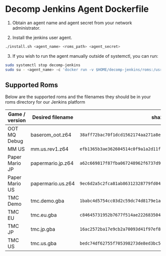 # Decomp Jenkins Agent Dockerfile

1. Obtain an agent name and agent secret from your network administrator.

2. Install the jenkins user agent.
```bash
./install.sh <agent_name> <roms_path> <agent_secret>
```

3. If you wish to run the agent manually outside of systemctl, you can run:
```bash
sudo systemctl stop decomp-jenkins
sudo su - <agent_name> -c 'docker run -v $HOME/decomp-jenkins/roms:/usr/local/etc/roms --init decomp:latest -url https://jenkins.deco.mp/ $(cat $HOME/decomp-jenkins/jenkins-secret) $USER'
```

## Supported Roms
Below are the supported roms and the filenames they should be in your roms directory for our Jenkins platform

| Game / version | Desired filename | sha256 |
| ------------- | ------------- | ------------- |
| OOT MQ Debug | baserom_oot.z64 | `38aff72bac70f1dcd1562174aa271a8e136bfa94f585a132ce892e40c4775a6f` |
| MM US | mm.us.rev1.z64 | `efb1365b3ae362604514c0f9a1a2d11f5dc8688ba5be660a37debf5e3be43f2b` |
| Paper Mario JP | papermario.jp.z64 | `a62c669817f87fba067248962f6737d9a8d27e78a843798d739d9d2a39d73874` |
| Paper Mario US | papermario.us.z64 | `9ec6d2a5c2fca81ab86312328779fd042b5f3b920bf65df9f6b87b376883cb5b` |
| TMC Demo  | tmc.demo.gba | `1babc4d5754cc03d2c59dc74d8179e1a5de600b76a93f09667a29080e1bbfb33` |
| TMC EU | tmc.eu.gba | `c84645731952b7677f514ae222683504066334ab2af904e64a8a84ffc1af46c6` |
| TMC JP | tmc.jp.gba | `16ac2572ba17e9cb2a70093d41f97ef8cff66c56417e45ea98adacdc51bb4b38` |
| TMC US | tmc.us.gba | `bedc74df62755f705398273de8ed3bc59be610cf55760d0b9aa277f1f5035e73` |
